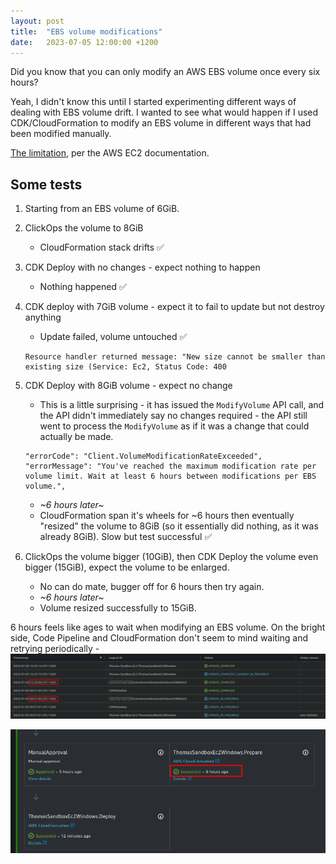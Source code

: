 ```yaml
---
layout: post
title:  "EBS volume modifications"
date:   2023-07-05 12:00:00 +1200
---
```


Did you know that you can only modify an AWS EBS volume once every six hours?

Yeah, I didn't know this until I started experimenting different ways of dealing with EBS volume drift. I wanted to see what would happen if I used CDK/CloudFormation to modify an EBS volume in different ways that had been modified manually. 

[The limitation](https://docs.aws.amazon.com/AWSEC2/latest/UserGuide/modify-volume-requirements.html#elastic-volumes-limitations), per the AWS EC2 documentation. 

## Some tests

1. Starting from an EBS volume of 6GiB. 

1. ClickOps the volume to 8GiB
    - CloudFormation stack drifts ✅

1. CDK Deploy with no changes - expect nothing to happen
   - Nothing happened ✅

1. CDK deploy with 7GiB volume - expect it to fail to update but not destroy anything
   - Update failed, volume untouched ✅
    ```
    Resource handler returned message: "New size cannot be smaller than existing size (Service: Ec2, Status Code: 400
    ```

1. CDK Deploy with 8GiB volume - expect no change
   - This is a little surprising - it has issued the `ModifyVolume` API call, and the API didn't immediately say no changes required - the API still went to process the `ModifyVolume` as if it was a change that could actually be made. 
    ```
    "errorCode": "Client.VolumeModificationRateExceeded",
    "errorMessage": "You've reached the maximum modification rate per volume limit. Wait at least 6 hours between modifications per EBS volume.",
    ```
   - _~6 hours later~_
   - CloudFormation span it's wheels for ~6 hours then eventually "resized" the volume to 8GiB (so it essentially did nothing, as it was already 8GiB). Slow but test successful ✅

1. ClickOps the volume bigger (10GiB), then CDK Deploy the volume even bigger (15GiB), expect the volume to be enlarged.
    - No can do mate, bugger off for 6 hours then try again. 
    - _~6 hours later~_
    - Volume resized successfully to 15GiB. 


6 hours feels like ages to wait when modifying an EBS volume. On the bright side, Code Pipeline and CloudFormation don't seem to mind waiting and retrying periodically - 
![img1](/assets/2023-07-05-ebs-volume-cfn.png)

![img2](/assets/2023-07-05-ebs-volume-pipeline.png)
